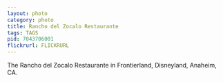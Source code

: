 ```yaml
---
layout: photo
category: photo
title: Rancho del Zocalo Restaurante
tags: TAGS
pid: 7043706001
flickrurl: FLICKRURL
---
```


The Rancho del Zocalo Restaurante in Frontierland, Disneyland, Anaheim, CA.
